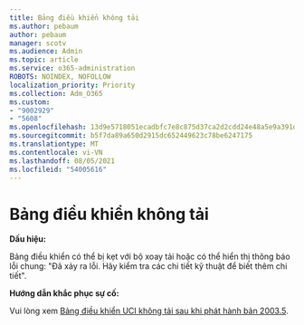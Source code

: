 ```yaml
---
title: Bảng điều khiển không tải
ms.author: pebaum
author: pebaum
manager: scotv
ms.audience: Admin
ms.topic: article
ms.service: o365-administration
ROBOTS: NOINDEX, NOFOLLOW
localization_priority: Priority
ms.collection: Adm_O365
ms.custom:
- "9002929"
- "5608"
ms.openlocfilehash: 13d9e5718051ecadbfc7e8c875d37ca2d2cdd24e48a5e9a391d578aa7c3cc2d2
ms.sourcegitcommit: b5f7da89a650d2915dc652449623c78be6247175
ms.translationtype: MT
ms.contentlocale: vi-VN
ms.lasthandoff: 08/05/2021
ms.locfileid: "54005616"
---
```

# <a name="dashboard-not-loading"></a>Bảng điều khiển không tải

**Dấu hiệu:**

Bảng điều khiển có thể bị kẹt với bộ xoay tải hoặc có thể hiển thị thông báo lỗi chung: "Đã xảy ra lỗi. Hãy kiểm tra các chi tiết kỹ thuật để biết thêm chi tiết".

**Hướng dẫn khắc phục sự cố:**

Vui lòng xem [Bảng điều khiển UCI không tải sau khi phát hành bản 2003.5](https://support.microsoft.com/help/4558635/uci-dashboard-not-loading-after-the-2003-5-release).

